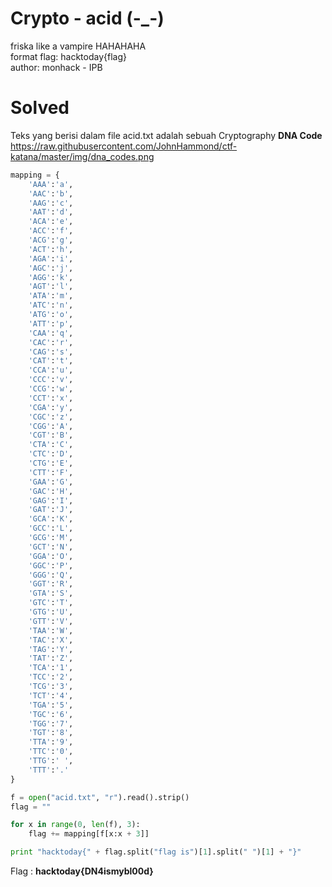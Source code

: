 # Crypto - acid (-_-)
friska like a vampire HAHAHAHA
<br>
format flag: hacktoday{flag}
<br>
author: monhack - IPB
# Solved
Teks yang berisi dalam file acid.txt adalah sebuah Cryptography <b>DNA Code</b> https://raw.githubusercontent.com/JohnHammond/ctf-katana/master/img/dna_codes.png<br>
```python
mapping = {
    'AAA':'a',
    'AAC':'b',
    'AAG':'c',
    'AAT':'d',
    'ACA':'e',
    'ACC':'f',
    'ACG':'g',
    'ACT':'h',
    'AGA':'i',
    'AGC':'j',
    'AGG':'k',
    'AGT':'l',
    'ATA':'m',
    'ATC':'n',
    'ATG':'o',
    'ATT':'p',
    'CAA':'q',
    'CAC':'r',
    'CAG':'s',
    'CAT':'t',
    'CCA':'u',
    'CCC':'v',
    'CCG':'w',
    'CCT':'x',
    'CGA':'y',
    'CGC':'z',
    'CGG':'A',
    'CGT':'B',
    'CTA':'C',
    'CTC':'D',
    'CTG':'E',
    'CTT':'F',
    'GAA':'G',
    'GAC':'H',
    'GAG':'I',
    'GAT':'J',
    'GCA':'K',
    'GCC':'L',
    'GCG':'M',
    'GCT':'N',
    'GGA':'O',
    'GGC':'P',
    'GGG':'Q',
    'GGT':'R',
    'GTA':'S',
    'GTC':'T',
    'GTG':'U',
    'GTT':'V',
    'TAA':'W',
    'TAC':'X',
    'TAG':'Y',
    'TAT':'Z',
    'TCA':'1',
    'TCC':'2',
    'TCG':'3',
    'TCT':'4',
    'TGA':'5',
    'TGC':'6',
    'TGG':'7',
    'TGT':'8',
    'TTA':'9',
    'TTC':'0',
    'TTG':' ',
    'TTT':'.'
}

f = open("acid.txt", "r").read().strip()
flag = ""

for x in range(0, len(f), 3):
    flag += mapping[f[x:x + 3]]

print "hacktoday{" + flag.split("flag is")[1].split(" ")[1] + "}"
```
Flag : <b>hacktoday{DN4ismybl00d}</b>
